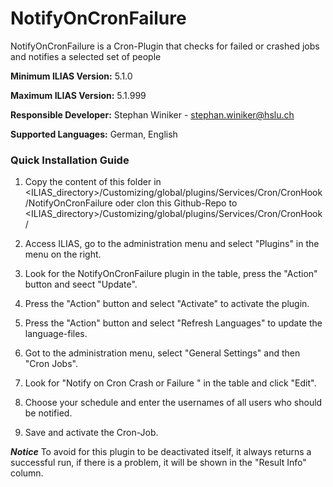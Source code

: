 # NotifyOnCronFailure

NotifyOnCronFailure is a Cron-Plugin that checks for failed or crashed jobs and notifies a selected set of people

**Minimum ILIAS Version:**
5.1.0

**Maximum ILIAS Version:**
5.1.999

**Responsible Developer:**
Stephan Winiker - stephan.winiker@hslu.ch

**Supported Languages:**
German, English

### Quick Installation Guide
1. Copy the content of this folder in <ILIAS_directory>/Customizing/global/plugins/Services/Cron/CronHook/NotifyOnCronFailure oder clon this Github-Repo to <ILIAS_directory>/Customizing/global/plugins/Services/Cron/CronHook/

2. Access ILIAS, go to the administration menu and select "Plugins" in the menu on the right.

3. Look for the NotifyOnCronFailure plugin in the table, press the "Action" button and seect "Update".

4. Press the "Action" button and select "Activate" to activate the plugin.

5. Press the "Action" button and select "Refresh Languages" to update the language-files.

6. Got to the administration menu, select "General Settings" and then "Cron Jobs".

7. Look for "Notify on Cron Crash or Failure " in the table and click "Edit".

8. Choose your schedule and enter the usernames of all users who should be notified.

9. Save and activate the Cron-Job.

***Notice***
To avoid for this plugin to be deactivated itself, it always returns a successful run, if there is a problem, it will be shown in the "Result Info" column.